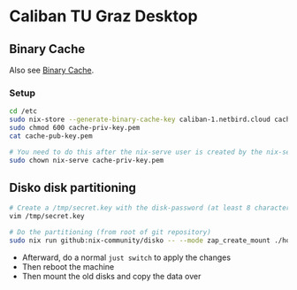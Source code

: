 # Caliban TU Graz Desktop

## Binary Cache

Also see [Binary Cache](https://nixos.wiki/wiki/Binary_Cache).

### Setup

```bash
cd /etc
sudo nix-store --generate-binary-cache-key caliban-1.netbird.cloud cache-priv-key.pem cache-pub-key.pem
sudo chmod 600 cache-priv-key.pem
cat cache-pub-key.pem

# You need to do this after the nix-serve user is created by the nix-serve service
sudo chown nix-serve cache-priv-key.pem
```

## Disko disk partitioning

```bash
# Create a /tmp/secret.key with the disk-password (at least 8 characters)
vim /tmp/secret.key

# Do the partitioning (from root of git repository)
sudo nix run github:nix-community/disko -- --mode zap_create_mount ./hosts/caliban/disk-config.zfs.nix
```

- Afterward, do a normal `just switch` to apply the changes
- Then reboot the machine
- Then mount the old disks and copy the data over
